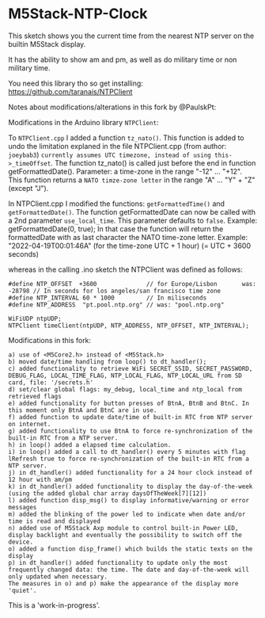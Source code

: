 # M5Stack-NTP-Clock

This sketch shows you the current time from the nearest NTP server on the builtin M5Stack display.

It has the ability to show am and pm, as well as do military time or non military time.

You need this library tho so get installing: https://github.com/taranais/NTPClient

Notes about modifications/alterations in this fork by @PaulskPt:

Modifications in the Arduino library ```NTPClient```:

To ```NTPClient.cpp``` I added a function ```tz_nato()```.
This function is added to undo the limitation explaned in the file NTPClient.cpp (from author: ```joeybab3```)
```currently assumes UTC timezone, instead of using this->_timeOffset```.
The function tz_nato() is called just before the end in function getFormattedDate().
Parameter: a time-zone in the range "-12" ... "+12". This function returns a ```NATO timze-zone letter``` in the range "A" ... "Y"  + "Z" (except "J").

In NTPClient.cpp I modified the functions: ```getFormattedTime()``` and ```getFormattedDate()```.
The function getFormattedDate can now be called with a 2nd parameter ```use_local_time```. This parameter defaults to ```false```.
Example: getFormattedDate(0, true);
In that case the function will return the formattedDate with as last character the NATO time-zone letter. 
Example: "2022-04-19T00:01:46A" (for the time-zone UTC + 1 hour) (= UTC + 3600 seconds)

whereas in the calling .ino sketch the NTPClient was defined as follows:
```
#define NTP_OFFSET  +3600              // for Europe/Lisbon       was: -28798 // In seconds for los angeles/san francisco time zone
#define NTP_INTERVAL 60 * 1000         // In miliseconds
#define NTP_ADDRESS  "pt.pool.ntp.org" // was: "pool.ntp.org"

WiFiUDP ntpUDP;
NTPClient timeClient(ntpUDP, NTP_ADDRESS, NTP_OFFSET, NTP_INTERVAL);
```

Modifications in this fork:

```
a) use of <M5Core2.h> instead of <M5Stack.h>
b) moved date/time handling from loop() to dt_handler();
c) added functionality to retrieve WiFi SECRET_SSID, SECRET_PASSWORD, DEBUG_FLAG, LOCAL_TIME_FLAG, NTP_LOCAL_FLAG, NTP_LOCAL_URL from SD card, file: '/secrets.h'
d) set/clear global flags: my_debug, local_time and ntp_local from retrieved flags
e) added functionality for button presses of BtnA, BtnB and BtnC. In this moment only BtnA and BtnC are in use.
f) added function to update date/time of built-in RTC from NTP server on internet. 
g) added functionality to use BtnA to force re-synchronization of the built-in RTC from a NTP server.
h) in loop() added a elapsed time calculation.
i) in loop() added a call to dt_handler() every 5 minutes with flag lRefresh true to force re-synchronization of the built-in RTC from a NTP server.
j) in dt_handler() added functionality for a 24 hour clock instead of 12 hour with am/pm
k) in dt_handler() added functionality to display the day-of-the-week (using the added global char array daysOfTheWeek[7][12])
l) added function disp_msg() to display informative/warning or error messages
m) added the blinking of the power led to indicate when date and/or time is read and displayed
n) added use of M5Stack Axp module to control built-in Power LED, display backlight and eventually the possibility to switch off the device.
o) added a function disp_frame() which builds the static texts on the display
p) in dt_handler() added functionality to update only the most frequently changed data: the time. The date and day-of-the-week will only updated when necessary.
The measures in o) and p) make the appearance of the display more 'quiet'.
```

This is a 'work-in-progress'.
